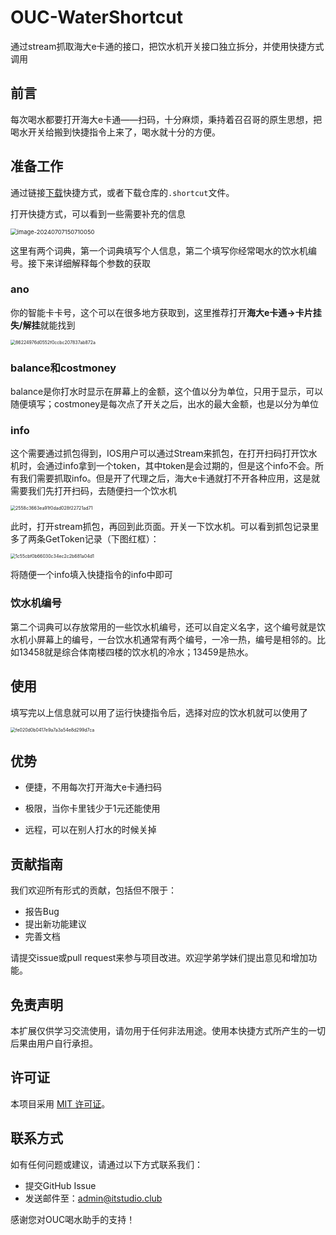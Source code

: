 # OUC-WaterShortcut
通过stream抓取海大e卡通的接口，把饮水机开关接口独立拆分，并使用快捷方式调用



## 前言

每次喝水都要打开海大e卡通——扫码，十分麻烦，秉持着召召哥的原生思想，把喝水开关给搬到快捷指令上来了，喝水就十分的方便。



## 准备工作

通过链接[下载](https://www.icloud.com/shortcuts/ec72180e14764a3897ffe76d22134ba0)快捷方式，或者下载仓库的`.shortcut`文件。

打开快捷方式，可以看到一些需要补充的信息

<img src="https://cdn.lmark.cc/img/image-20240707150710050.png" alt="image-20240707150710050" style="zoom:67%;" />

这里有两个词典，第一个词典填写个人信息，第二个填写你经常喝水的饮水机编号。接下来详细解释每个参数的获取

### ano

你的智能卡卡号，这个可以在很多地方获取到，这里推荐打开**海大e卡通->卡片挂失/解挂**就能找到

<img src="https://cdn.lmark.cc/img/86224976d0552f0ccbc207837ab872a.jpg" alt="86224976d0552f0ccbc207837ab872a" style="zoom:50%;" />



### balance和costmoney

balance是你打水时显示在屏幕上的金额，这个值以分为单位，只用于显示，可以随便填写；costmoney是每次点了开关之后，出水的最大金额，也是以分为单位



### info

这个需要通过抓包得到，IOS用户可以通过Stream来抓包，在打开扫码打开饮水机时，会通过info拿到一个token，其中token是会过期的，但是这个info不会。所有我们需要抓取info。但是开了代理之后，海大e卡通就打不开各种应用，这是就需要我们先打开扫码，去随便扫一个饮水机

<img src="https://cdn.lmark.cc/img/2558c3663ea91f0dad028f22721ad71.jpg" alt="2558c3663ea91f0dad028f22721ad71" style="zoom:50%;" />

此时，打开stream抓包，再回到此页面。开关一下饮水机。可以看到抓包记录里多了两条GetToken记录（下图红框）：

<img src="https://cdn.lmark.cc/img/1c55cbf0b66030c34ec2c2b681a04d1.jpg" alt="1c55cbf0b66030c34ec2c2b681a04d1" style="zoom:50%;" />

将随便一个info填入快捷指令的info中即可





### 饮水机编号

第二个词典可以存放常用的一些饮水机编号，还可以自定义名字，这个编号就是饮水机小屏幕上的编号，一台饮水机通常有两个编号，一冷一热，编号是相邻的。比如13458就是综合体南楼四楼的饮水机的冷水；13459是热水。



## 使用

填写完以上信息就可以用了运行快捷指令后，选择对应的饮水机就可以使用了

<img src="https://cdn.lmark.cc/img/fe020d0b0417e9a7a3a54e8d299d7ca.jpg" alt="fe020d0b0417e9a7a3a54e8d299d7ca" style="zoom:50%;" />



## 优势

- 便捷，不用每次打开海大e卡通扫码

- 极限，当你卡里钱少于1元还能使用

- 远程，可以在别人打水的时候关掉

  

## 贡献指南

我们欢迎所有形式的贡献，包括但不限于：

- 报告Bug
- 提出新功能建议
- 完善文档

请提交issue或pull request来参与项目改进。欢迎学弟学妹们提出意见和增加功能。

## 免责声明



本扩展仅供学习交流使用，请勿用于任何非法用途。使用本快捷方式所产生的一切后果由用户自行承担。

## 许可证



本项目采用 [MIT 许可证](https://github.com/ITStudioOUC/OUC-JWGL-Helper/blob/master/LICENSE)。

## 联系方式



如有任何问题或建议，请通过以下方式联系我们：

- 提交GitHub Issue
- 发送邮件至：[admin@itstudio.club](mailto:admin@itstudio.club)

感谢您对OUC喝水助手的支持！
